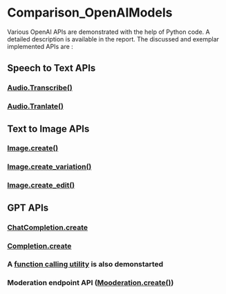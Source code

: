 # Comparison_OpenAIModels
Various OpenAI APIs are demonstrated with the help of Python code. A detailed description is available in the report. 
The discussed and exemplar implemented APIs are :
## Speech to Text APIs
### [Audio.Transcribe()](https://github.com/swe13fra/Comparison_OpenAIModels/blob/main/Audio_transcribe/audio_transcription.py)
### [Audio.Tranlate()](https://github.com/swe13fra/Comparison_OpenAIModels/blob/main/Audio_translate/audio_translation.py)

## Text to Image APIs
### [Image.create()](https://github.com/swe13fra/Comparison_OpenAIModels/blob/main/Image_related/imageGenerator.py)
### [Image.create_variation()](https://github.com/swe13fra/Comparison_OpenAIModels/blob/main/Image_related/Image_extended.py)
### [Image.create_edit()](https://github.com/swe13fra/Comparison_OpenAIModels/blob/main/Image_related/image_edit.py)

## GPT APIs
### [ChatCompletion.create](https://github.com/swe13fra/Comparison_OpenAIModels/blob/main/Chat_completion.py)
### [Completion.create](https://github.com/swe13fra/Comparison_OpenAIModels/blob/main/completion.py)
### A [function calling utility](https://github.com/swe13fra/Comparison_OpenAIModels/blob/main/Function_calling_utility.py) is also demonstarted

### Moderation endpoint API ([Mooderation.create()](https://github.com/swe13fra/Comparison_OpenAIModels/blob/main/moderation_endpoint_check.py))
